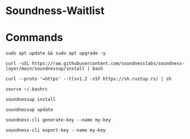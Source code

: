 # Soundness-Waitlist

# Commands

```sudo apt update && sudo apt upgrade -y```

```curl -sSL https://raw.githubusercontent.com/soundnesslabs/soundness-layer/main/soundnessup/install | bash```

```curl --proto '=https' --tlsv1.2 -sSf https://sh.rustup.rs/ | sh```

```source ~/.bashrc```

```soundnessup install```

```soundnessup update```

```soundness-cli generate-key --name my-key```

```soundness-cli export-key --name my-key```
